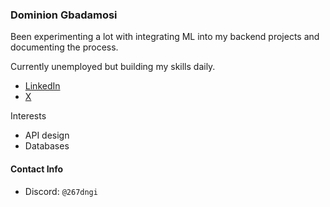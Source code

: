 ### Dominion Gbadamosi
Been experimenting a lot with integrating ML into my backend projects and documenting the process.

Currently unemployed but building my skills daily.

- [LinkedIn](https://www.linkedin.com/dominion-gbadamosi)
- [X](https://www.x.com/_dngi)

Interests
- API design
- Databases

#### Contact Info
- Discord: `@267dngi`
